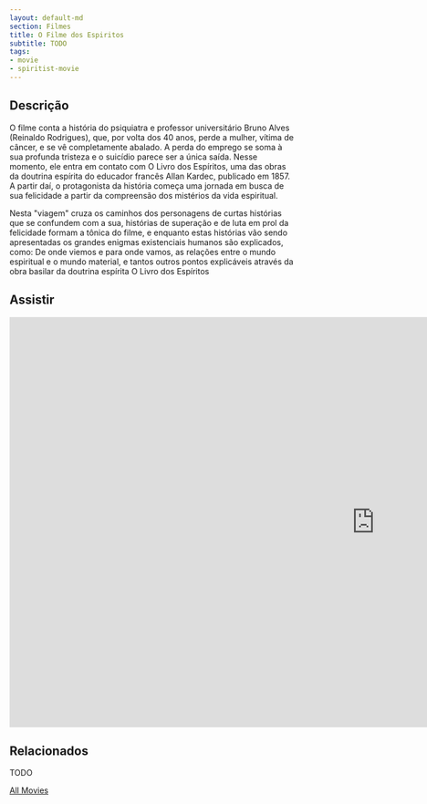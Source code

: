 ```yaml
---
layout: default-md
section: Filmes
title: O Filme dos Espiritos
subtitle: TODO
tags: 
- movie
- spiritist-movie
---
```


## Descrição
O filme conta a história do psiquiatra e professor universitário Bruno Alves (Reinaldo Rodrigues), que, por volta dos 40 anos, perde a mulher, vítima de câncer, e se vê completamente abalado. A perda do emprego se soma à sua profunda tristeza e o suicídio parece ser a única saída. Nesse momento, ele entra em contato com O Livro dos Espíritos, uma das obras da doutrina espírita do educador francês Allan Kardec, publicado em 1857. A partir daí, o protagonista da história começa uma jornada em busca de sua felicidade a partir da compreensão dos mistérios da vida espiritual.

Nesta "viagem" cruza os caminhos dos personagens de curtas histórias que se confundem com a sua, histórias de superação e de luta em prol da felicidade formam a tônica do filme, e enquanto estas histórias vão sendo apresentadas os grandes enigmas existenciais humanos são explicados, como: De onde viemos e para onde vamos, as relações entre o mundo espiritual e o mundo material, e tantos outros pontos explicáveis através da obra basilar da doutrina espírita O Livro dos Espíritos


## Assistir
<iframe width="1280" height="720" src="https://www.youtube.com/embed/CUFxOlfxGnM" frameborder="0" allow="accelerometer; autoplay; encrypted-media; gyroscope; picture-in-picture" allowfullscreen></iframe>

## Relacionados
TODO


<a href="/movies" class="button">All Movies</a>